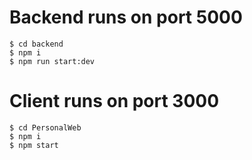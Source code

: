 # Backend runs on port 5000
```
$ cd backend 
$ npm i
$ npm run start:dev
```

# Client runs on port 3000
```
$ cd PersonalWeb
$ npm i
$ npm start
```
